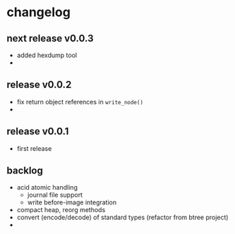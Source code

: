 
# changelog


## next release v0.0.3

- added hexdump tool
-


## release v0.0.2

- fix return object references in `write_node()`
- 


## release v0.0.1 

- first release


## backlog

- acid atomic handling
  - journal file support
  - write before-image integration
- compact heap, reorg methods
- convert (encode/decode) of standard types (refactor from btree project)
- 


